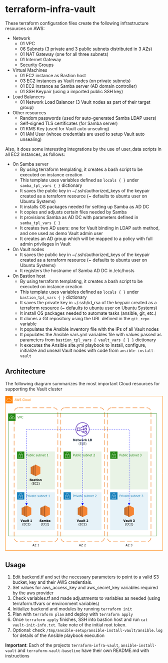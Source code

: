 # terraform-infra-vault
These terraform configuration files create the following infrastructure resources on AWS:

- Network
    + 01 VPC
    + 06 Subnets (3 private and 3 public subnets distributed in 3 AZs)
    + 01 NAT Gateway (one for all three subnets)
    + 01 Internet Gateway
    + Security Groups
- Virtual Machines
    + 01 EC2 instance as Bastion host
    + 03 EC2 instances as Vault nodes (on private subnets)
    + 01 EC2 instance as Samba server (AD domain controller)
    + 01 SSH Keypair (using a imported public SSH key)
- Load Balancers
    + 01 Network Load Balancer (3 Vault nodes as part of their target group)
- Other resources
    + Random passwords (used for auto-generated Samba LDAP users)
    + Self-signed TLS certificates (for Samba server)
    + 01 KMS Key (used for Vault auto unsealing)
    + 01 IAM User (whose credentials are used to setup Vault auto unsealing)

Also, it does some interesting integrations by the use of user_data scripts in all EC2 instances, as follows:

- On Samba server
    + By using terraform templating, it creates a bash script to be executed on instance creation
    + This template uses variables defined as `locals { }` under `samba_tpl_vars { }` dictionary
    + It saves the public key in ~/.ssh/authorized_keys of the keypair created as a terraform resource (~ defaults to ubuntu user on Ubuntu Systems)
    + It installs OS packages needed for setting up Samba as AD DC
    + It copies and adjusts certain files needed by Samba
    + It provisions Samba as AD DC with parameters defined in `samba_tpl_vars { }`
    + It creates two AD users: one for Vault binding in LDAP auth method, and one used as demo Vault admin user
    + It creates an AD group which will be mapped to a policy with full admin privileges in Vault
- On Vault nodes
    + It saves the public key in ~/.ssh/authorized_keys of the keypair created as a terraform resource (~ defaults to ubuntu user on Ubuntu Systems)
    + It registers the hostname of Samba AD DC in /etc/hosts
- On Bastion host
    + By using terraform templating, it creates a bash script to be executed on instance creation
    + This template uses variables defined as `locals { }` under `bastion_tpl_vars { }` dictionary
    + It saves the private key in ~/.ssh/id_rsa of the keypair created as a terraform resource (~ defaults to ubuntu user on Ubuntu Systems)
    + It install OS packages needed to automate tasks (ansible, git, etc.)
    + It clones a Git repository using the URL defined in the `git_repo` variable
    + It populates the Ansible inventory file with the IPs of all Vault nodes
    + It populates the Ansible vars.yml variables file with values passed as parameters from `bastion_tpl_vars { vault_vars { } }` dictionary
    + It executes the Ansible site.yml playbook to install, configure, initialize and unseal Vault nodes with code from `ansible-install-vault`


## Architecture
The following diagram summarizes the most important Cloud resources for supporting the Vault cluster

![AWS Infrastructure](resources/terraform-infra-vault.png "AWS diagram")

## Usage
1. Edit backend.tf and set the necessary parameters to point to a valid S3 bucket, key and their AWS credentials.
2. Set values for aws_access_key and aws_secret_key variables required by the aws provider
3. Check variables.tf and made adjustments to variables as needed (using terraform.tfvars or environment variables)
4. Initialize backend and modules by running `terraform init`
5. Plan with `terraform plan` and deploy with `terraform apply`
6. Once `terraform apply` finishes, SSH into bastion host and run `cat vault-init-info.txt`. Take note of the initial root token.
7. Optional: check `/tmp/ansible-setup/ansible-install-vault/ansible.log` for details of the Ansible playbook execution

**Important**: Each of the projects `terraform-infra-vault`, `ansible-install-vault` and `terraform-vault-baseline` have their own README.md with instructions